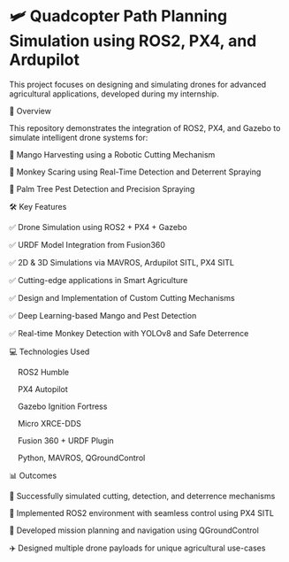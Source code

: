 # 🛩️ Quadcopter Path Planning Simulation using ROS2, PX4, and Ardupilot

This project focuses on designing and simulating drones for advanced agricultural applications, developed during my internship.

🚀 Overview

This repository demonstrates the integration of ROS2, PX4, and Gazebo to simulate intelligent drone systems for:

🍋 Mango Harvesting using a Robotic Cutting Mechanism

🐒 Monkey Scaring using Real-Time Detection and Deterrent Spraying

🌴 Palm Tree Pest Detection and Precision Spraying

🛠️ Key Features



✅ Drone Simulation using ROS2 + PX4 + Gazebo

✅ URDF Model Integration from Fusion360

✅ 2D & 3D Simulations via MAVROS, Ardupilot SITL, PX4 SITL

✅ Cutting-edge applications in Smart Agriculture

✅ Design and Implementation of Custom Cutting Mechanisms

✅ Deep Learning-based Mango and Pest Detection

✅ Real-time Monkey Detection with YOLOv8 and Safe Deterrence

💻 Technologies Used

&nbsp;&nbsp;&nbsp;&nbsp;ROS2 Humble

&nbsp;&nbsp;&nbsp;&nbsp;PX4 Autopilot

&nbsp;&nbsp;&nbsp;&nbsp;Gazebo Ignition Fortress

&nbsp;&nbsp;&nbsp;&nbsp;Micro XRCE-DDS

&nbsp;&nbsp;&nbsp;&nbsp;Fusion 360 + URDF Plugin

&nbsp;&nbsp;&nbsp;&nbsp;Python, MAVROS, QGroundControl

📊 Outcomes

🧪 Successfully simulated cutting, detection, and deterrence mechanisms

🔧 Implemented ROS2 environment with seamless control using PX4 SITL

🧭 Developed mission planning and navigation using QGroundControl

✈️ Designed multiple drone payloads for unique agricultural use-cases
